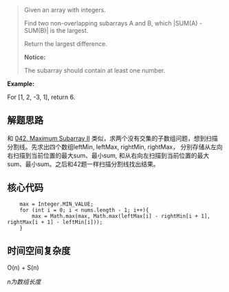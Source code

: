 > Given an array with integers.
>
> Find two non-overlapping subarrays A and B, which |SUM(A) - SUM(B)| is the largest.
>
> Return the largest difference.
>
> **Notice:** 
> 
> The subarray should contain at least one number.
>

**Example:** 

For [1, 2, -3, 1], return 6.

## 解题思路

和
[042. Maximum Subarray II](https://github.com/ForestCold/Algorithms/blob/master/%E3%80%90Medium%E3%80%91042.%20Maximum%20Subarray%20II.md)
类似，求两个没有交集的子数组问题，想到扫描分割线。先求出四个数组leftMin, leftMax, rightMin, rightMax，
分别存储从左向右扫描到当前位置的最大sum、最小sum, 和从右向左扫描到当前位置的最大sum、最小sum。之后和42题一样扫描分割线找出结果。

## 核心代码

        max = Integer.MIN_VALUE;
        for (int i = 0; i < nums.length - 1; i++){
            max = Math.max(max, Math.max(leftMax[i] - rightMin[i + 1], rightMax[i + 1] - leftMin[i]));
        }


## 时间空间复杂度

O(n) + S(n)

*n为数组长度*

